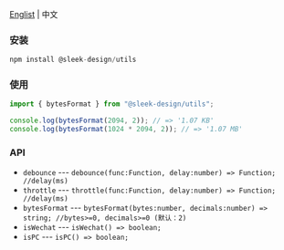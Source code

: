 <a href="https://github.com/chutao-zhang/sleek-design-utils/tree/master#readme" target="_blank">Englist</a> | 中文

### 安装

```js
npm install @sleek-design/utils
```

### 使用

```js
import { bytesFormat } from "@sleek-design/utils";

console.log(bytesFormat(2094, 2)); // => '1.07 KB'
console.log(bytesFormat(1024 * 2094, 2)); // => '1.07 MB'
```

### API
- `debounce` --- `debounce(func:Function, delay:number) => Function; //delay(ms)`
- `throttle` --- `throttle(func:Function, delay:number) => Function; //delay(ms)`
- `bytesFormat` --- `bytesFormat(bytes:number, decimals:number) => string; //bytes>=0, decimals>=0 (默认：2)`
- `isWechat` --- `isWechat() => boolean;`
- `isPC` --- `isPC() => boolean;`